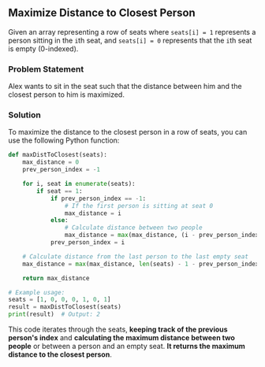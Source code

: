 ## Maximize Distance to Closest Person

Given an array representing a row of seats where `seats[i] = 1` represents a person sitting in the `i`th seat, and `seats[i] = 0` represents that the `i`th seat is empty (0-indexed).

### Problem Statement

Alex wants to sit in the seat such that the distance between him and the closest person to him is maximized.

### Solution

To maximize the distance to the closest person in a row of seats, you can use the following Python function:

```python
def maxDistToClosest(seats):
    max_distance = 0
    prev_person_index = -1

    for i, seat in enumerate(seats):
        if seat == 1:
            if prev_person_index == -1:
                # If the first person is sitting at seat 0
                max_distance = i
            else:
                # Calculate distance between two people
                max_distance = max(max_distance, (i - prev_person_index) // 2)
            prev_person_index = i

    # Calculate distance from the last person to the last empty seat
    max_distance = max(max_distance, len(seats) - 1 - prev_person_index)

    return max_distance

# Example usage:
seats = [1, 0, 0, 0, 1, 0, 1]
result = maxDistToClosest(seats)
print(result)  # Output: 2
```
This code iterates through the seats, **keeping track of the previous person's index** and **calculating the maximum distance between two people** or between a person and an empty seat. **It returns the maximum distance to the closest person**.

